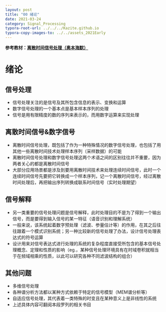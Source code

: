 ```yaml
---
layout: post
title: "00 绪论"
date: 2021-03-24
category: Signal_Processing
typora-root-url: ../../../Kazite.github.io
typora-copy-images-to: ../../assets_2021Early
---
```


**参考教材：[离散时间信号处理（奥本海默）](https://baike.baidu.com/item/离散时间信号处理（第三版）/20378714?fr=aladdin)**

# 绪论

## 信号处理

* 信号处理关注的是信号及其所包含信息的表示、变换和运算
* 数字信号处理的一个基本点是基本样本序列的处理
* 信号是用有限精度的数的序列来表示的，而用数字运算来实现处理

## 离散时间信号&数字信号

* 离散时间信号处理，既包括了作为一种特殊情况的数字信号处理，也包括了用其他一些离散时间技术处理样本序列（采样数据）的可能
* 离散时间信号处理和数字信号处理这两个术语之间的区别往往并不重要，因为两者关心的都是离散时间信号
* 大部分应用场景都是涉及到要用离散时间技术来处理连续时间信号，此时一个连续时间信号先要把它转换成一个样本序列，记一个离散时间信号，经过离散时间处理后，再把输出序列转换成联系时间信号（实时处理期望）

## 信号解释

* 另一类重要的信号处理问题是信号解释，此时处理目的不是为了得到一个输出信号，而是要得到输入信号的某一特征（语音识别和理解系统）
* 一般来说，该系统起着数字预处理（滤波、参量估计等）的作用，在其之后往往跟着一个模式识别系统；另一种比较新的信号处理了办法，设计信号处理表达式的符号运算
* 设计用来对信号表达式进行处理的系统的复杂程度直接受所包含的基本信号处理概念、定理和性质的影响（eg.，某种信号处理环境具有在时域卷积就相当于在频域相乘的性质，以此可以研究各种不同滤波结构的组合）

## 其他问题

* 多维信号处理
* 各种谱分析方法都以某种方式依赖于特定的信号模型（MEM谱分析等）
* 自适应信号处理，其代表着一类特殊的时变且在某种意义上是非线性的系统
* 上述具体内容可翻阅本段罗列的相关书目

